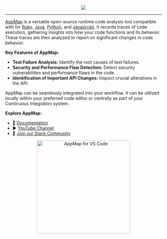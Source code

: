 <p align="center">
  <picture >
    <source srcset="https://github.com/getappmap/.github/raw/main/profile/images/appmap-full-logo.svg" media="(prefers-color-scheme: light)" alt="AppMap Logo">
    <img src="https://github.com/getappmap/.github/raw/main/profile/images/appmap-full-logo-wht.svg" style="max-width:300px;">
  </picture>
</p>

--- 

[AppMap](https://appmap.io) is a versatile open-source runtime code analysis tool compatible with for [Ruby](https://github.com/getappmap/appmap-ruby), [Java](https://github.com/getappmap/appmap-java), [Python](https://github.com/getappmap/appmap-python), and [Javascript](https://github.com/getappmap/appmap-agent-js). It records traces of code execution, gathering insights into how your code functions and its behavior. These traces are then analyzed to report on significant changes in code behavior.

**Key Features of AppMap:**

- **Test Failure Analysis:** Identify the root causes of test failures.
- **Security and Performance Flaw Detection:** Detect security vulnerabilities and performance flaws in the code.
- **Identification of Important API Changes:** Inspect crucial alterations in the API.

AppMap can be seamlessly integrated into your workflow. It can be utilized locally within your preferred code editor or centrally as part of your Continuous Integration system.

**Explore AppMap:**

- 📖 [Documentation](documentation-link)  
- ▶️ [YouTube Channel](youtube-channel-link)  
- 💬 [Join our Slack Community](slack-community-link)  

<p align="center" dir="auto">
  <a href="http://getappmap.com" rel="nofollow"><img src="https://github.com/getappmap/.github/raw/main/profile/images/get-appmap-button.png" alt="AppMap for VS Code" style="width: 300px; max-width: 100%;"></a>
</p>

